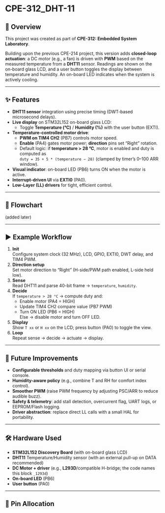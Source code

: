 # CPE-312_DHT-11

## 📖 Overview
This project was created as part of **CPE-312: Embedded System Laboratory**.

Building upon the previous CPE-214 project, this version adds **closed-loop actuation**: a DC motor (e.g., a fan) is driven with **PWM** based on the measured temperature from a **DHT11** sensor. Readings are shown on the on-board glass LCD, and a user button toggles the display between temperature and humidity. An on-board LED indicates when the system is actively cooling.

---

## ✨ Features
- **DHT11 sensor** integration using precise timing (DWT-based microsecond delays).
- **Live display** on STM32L152 on-board glass LCD:
  - Toggle **Temperature (°C)** / **Humidity (%)** with the user button (EXTI).
- **Temperature-controlled motor drive**:
  - **PWM on TIM4 CH2** (PB7) controls motor speed.
  - **Enable** (PA4) gates motor power; **direction** pins set “Right” rotation.
  - Default logic: if **temperature > 28 °C**, motor is enabled and duty is computed as  
    `duty = 35 + 5 * (temperature − 28)` (clamped by timer’s 0–100 ARR window).
- **Visual indicator**: on-board LED (PB6) turns ON when the motor is active.
- **Interrupt-driven UI** via **EXTI0** (PA0).
- **Low-Layer (LL) drivers** for tight, efficient control.

---

## 🧩 Flowchart
(added later)

---

## ▶️ Example Workflow
1. **Init**  
   Configure system clock (32 MHz), LCD, GPIO, EXTI0, DWT delay, and TIM4 PWM.
2. **Direction setup**  
   Set motor direction to “Right” (H-side/PWM path enabled, L-side held low).
3. **Sense**  
   Read DHT11 and parse 40-bit frame → `temperature`, `humidity`.
4. **Decide**  
   If `temperature > 28 °C` → compute duty and:
   - Enable motor (PA4 = HIGH)
   - Update TIM4 CH2 compare value (PB7 PWM)
   - Turn ON LED (PB6 = HIGH)  
   Else → disable motor and turn OFF LED.
5. **Display**  
   Show `T xx` or `H xx` on the LCD; press button (PA0) to toggle the view.
6. **Loop**  
   Repeat sense → decide → actuate → display.

---

## 🚀 Future Improvements
- **Configurable thresholds** and duty mapping via button UI or serial console.
- **Humidity-aware policy** (e.g., combine T and RH for comfort index control).
- **Smoother PWM** (raise PWM frequency by adjusting PSC/ARR to reduce audible buzz).
- **Safety & telemetry**: add stall detection, overcurrent flag, UART logs, or EEPROM/Flash logging.
- **Driver abstraction**: replace direct LL calls with a small HAL for portability.

---

## 🛠️ Hardware Used
- **STM32L152 Discovery Board** (with on-board glass LCD)
- **DHT11** Temperature/Humidity sensor (with an external pull-up on DATA recommended)
- **DC Motor + driver** (e.g., **L293D**/compatible H-bridge; the code names this block `_1293d`)
- **On-board LED** (PB6)
- **User button** (PA0)

---

## 📍 Pin Allocation

